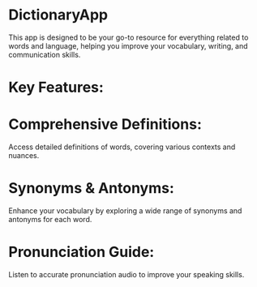 # DictionaryApp
This app is designed to be your go-to resource for everything related to words and language, helping you improve your vocabulary, writing, and communication skills.
# Key Features:

# Comprehensive Definitions: 
  Access detailed definitions of words, covering various contexts and nuances.
  
# Synonyms & Antonyms: 
 Enhance your vocabulary by exploring a wide range of synonyms and antonyms for each word.
 
# Pronunciation Guide: 
 Listen to accurate pronunciation audio to improve your speaking skills.

